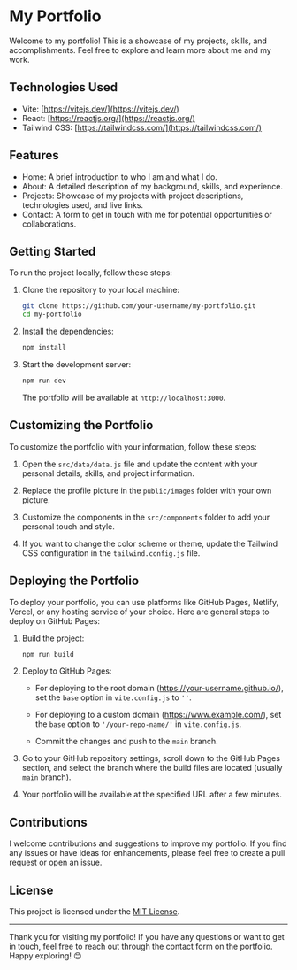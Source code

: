 # My Portfolio

Welcome to my portfolio! This is a showcase of my projects, skills, and accomplishments. Feel free to explore and learn more about me and my work.

## Technologies Used

- Vite: [https://vitejs.dev/](https://vitejs.dev/)
- React: [https://reactjs.org/](https://reactjs.org/)
- Tailwind CSS: [https://tailwindcss.com/](https://tailwindcss.com/)

## Features

- Home: A brief introduction to who I am and what I do.
- About: A detailed description of my background, skills, and experience.
- Projects: Showcase of my projects with project descriptions, technologies used, and live links.
- Contact: A form to get in touch with me for potential opportunities or collaborations.

## Getting Started

To run the project locally, follow these steps:

1. Clone the repository to your local machine:

   ```bash
   git clone https://github.com/your-username/my-portfolio.git
   cd my-portfolio
   ```

2. Install the dependencies:

   ```bash
   npm install
   ```

3. Start the development server:

   ```bash
   npm run dev
   ```

   The portfolio will be available at `http://localhost:3000`.

## Customizing the Portfolio

To customize the portfolio with your information, follow these steps:

1. Open the `src/data/data.js` file and update the content with your personal details, skills, and project information.

2. Replace the profile picture in the `public/images` folder with your own picture.

3. Customize the components in the `src/components` folder to add your personal touch and style.

4. If you want to change the color scheme or theme, update the Tailwind CSS configuration in the `tailwind.config.js` file.

## Deploying the Portfolio

To deploy your portfolio, you can use platforms like GitHub Pages, Netlify, Vercel, or any hosting service of your choice. Here are general steps to deploy on GitHub Pages:

1. Build the project:

   ```bash
   npm run build
   ```

2. Deploy to GitHub Pages:

   - For deploying to the root domain (https://your-username.github.io/), set the `base` option in `vite.config.js` to `''`.

   - For deploying to a custom domain (https://www.example.com/), set the `base` option to `'/your-repo-name/'` in `vite.config.js`.

   - Commit the changes and push to the `main` branch.

3. Go to your GitHub repository settings, scroll down to the GitHub Pages section, and select the branch where the build files are located (usually `main` branch).

4. Your portfolio will be available at the specified URL after a few minutes.

## Contributions

I welcome contributions and suggestions to improve my portfolio. If you find any issues or have ideas for enhancements, please feel free to create a pull request or open an issue.

## License

This project is licensed under the [MIT License](LICENSE).

---
Thank you for visiting my portfolio! If you have any questions or want to get in touch, feel free to reach out through the contact form on the portfolio. Happy exploring! 😊
